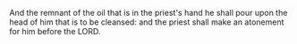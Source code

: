 And the remnant of the oil that is in the priest's hand he shall pour upon the head of him that is to be cleansed: and the priest shall make an atonement for him before the LORD.
